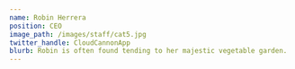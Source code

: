 ```yaml
---
name: Robin Herrera
position: CEO
image_path: /images/staff/cat5.jpg
twitter_handle: CloudCannonApp
blurb: Robin is often found tending to her majestic vegetable garden.
---
```

